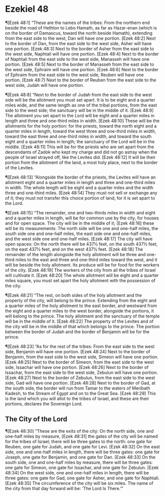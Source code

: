 # Ezekiel 48

¶[Ezek 48:1] “These are the names of the tribes: From the northern end beside the road of Hethlon to Lebo Hamath, as far as Hazar-enan (which is on the border of Damascus, toward the north beside Hamath), extending from the east side to the west, Dan will have one portion.
[Ezek 48:2] Next to the border of Dan, from the east side to the west side, Asher will have one portion.
[Ezek 48:3] Next to the border of Asher from the east side to the west side, Naphtali will have one portion.
[Ezek 48:4] Next to the border of Naphtali from the east side to the west side, Manasseh will have one portion.
[Ezek 48:5] Next to the border of Manasseh from the east side to the west side, Ephraim will have one portion.
[Ezek 48:6] Next to the border of Ephraim from the east side to the west side, Reuben will have one portion.
[Ezek 48:7] Next to the border of Reuben from the east side to the west side, Judah will have one portion.

¶[Ezek 48:8] “Next to the border of Judah from the east side to the west side will be the allotment you must set apart. It is to be eight and a quarter miles wide, and the same length as one of the tribal portions, from the east side to the west side; the sanctuary will be in the middle of it.
[Ezek 48:9] The allotment you set apart to the Lord will be eight and a quarter miles in length and three and one-third miles in width.
[Ezek 48:10] These will be the allotments for the holy portion: for the priests, toward the north eight and a quarter miles in length, toward the west three and one-third miles in width, toward the east three and one-third miles in width, and toward the south eight and a quarter miles in length; the sanctuary of the Lord will be in the middle.
[Ezek 48:11] This will be for the priests who are set apart from the descendants of Zadok who kept my charge and did not go astray when the people of Israel strayed off, like the Levites did.
[Ezek 48:12] It will be their portion from the allotment of the land, a most holy place, next to the border of the Levites.

¶[Ezek 48:13] “Alongside the border of the priests, the Levites will have an allotment eight and a quarter miles in length and three and one-third miles in width. The whole length will be eight and a quarter miles and the width three and one-third miles.
[Ezek 48:14] They must not sell or exchange any of it; they must not transfer this choice portion of land, for it is set apart to the Lord.

¶[Ezek 48:15] “The remainder, one and two-thirds miles in width and eight and a quarter miles in length, will be for common use by the city, for houses and for open space. The city will be in the middle of it;
[Ezek 48:16] these will be its measurements: The north side will be one and one-half miles, the south side one and one-half miles, the east side one and one-half miles, and the west side one and one-half miles.
[Ezek 48:17] The city will have open spaces: On the north there will be 437½ feet, on the south 437½ feet, on the east 437½ feet, and on the west 437½ feet.
[Ezek 48:18] The remainder of the length alongside the holy allotment will be three and one-third miles to the east and three and one-third miles toward the west, and it will be beside the holy allotment. Its produce will be for food for the workers of the city.
[Ezek 48:19] The workers of the city from all the tribes of Israel will cultivate it.
[Ezek 48:20] The whole allotment will be eight and a quarter miles square, you must set apart the holy allotment with the possession of the city.

¶[Ezek 48:21] “The rest, on both sides of the holy allotment and the property of the city, will belong to the prince. Extending from the eight and a quarter miles of the holy allotment to the east border, and westward from the eight and a quarter miles to the west border, alongside the portions, it will belong to the prince. The holy allotment and the sanctuary of the temple will be in the middle of it.
[Ezek 48:22] The property of the Levites and of the city will be in the middle of that which belongs to the prince. The portion between the border of Judah and the border of Benjamin will be for the prince.

¶[Ezek 48:23] “As for the rest of the tribes: From the east side to the west side, Benjamin will have one portion.
[Ezek 48:24] Next to the border of Benjamin, from the east side to the west side, Simeon will have one portion.
[Ezek 48:25] Next to the border of Simeon, from the east side to the west side, Issachar will have one portion.
[Ezek 48:26] Next to the border of Issachar, from the east side to the west side, Zebulun will have one portion.
[Ezek 48:27] Next to the border of Zebulun, from the east side to the west side, Gad will have one portion.
[Ezek 48:28] Next to the border of Gad, at the south side, the border will run from Tamar to the waters of Meribath Kadesh, to the Stream of Egypt and on to the Great Sea.
[Ezek 48:29] This is the land which you will allot to the tribes of Israel, and these are their portions, declares the Sovereign Lord.

## The City of the Lord
¶[Ezek 48:30] “These are the exits of the city: On the north side, one and one-half miles by measure,
[Ezek 48:31] the gates of the city will be named for the tribes of Israel; there will be three gates to the north: one gate for Reuben, one gate for Judah, and one gate for Levi.
[Ezek 48:32] On the east side, one and one-half miles in length, there will be three gates: one gate for Joseph, one gate for Benjamin, and one gate for Dan.
[Ezek 48:33] On the south side, one and one-half miles by measure, there will be three gates: one gate for Simeon, one gate for Issachar, and one gate for Zebulun.
[Ezek 48:34] On the west side, one and one-half miles in length, there will be three gates: one gate for Gad, one gate for Asher, and one gate for Naphtali.
[Ezek 48:35] The circumference of the city will be six miles. The name of the city from that day forward will be: ‘The Lord Is There.’”
